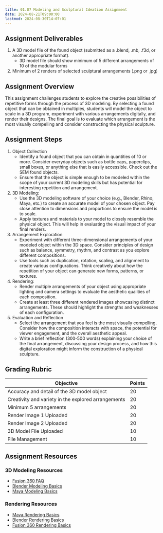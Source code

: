 ```yaml
---
title: 01.07 Modeling and Sculptural Ideation Assignment
date: 2024-08-21T09:00:00
lastmod: 2024-08-30T14:07:01
---
```


## Assignment Deliverables

1. A 3D model file of the found object (submitted as a .blend, .mb, .f3d, or another appropriate format).
   - 3D model file should show minimum of 5 different arrangements of 10 of the modular forms
2. Minimum of 2 renders of selected sculptural arrangements (.png or .jpg)

## Assignment Overview

This assignment challenges students to explore the creative possibilities of repetitive forms through the process of 3D modeling. By selecting a found object that can be obtained in multiples, students will model the object to scale in a 3D program, experiment with various arrangements digitally, and render their designs. The final goal is to evaluate which arrangement is the most visually compelling and consider constructing the physical sculpture.

## Assignment Steps

1. Object Collection
   - Identify a found object that you can obtain in quantities of 10 or more. Consider everyday objects such as bottle caps, paperclips, small boxes, or anything else that is easily accessible. Check out the SEM found objects.
   - Ensure that the object is simple enough to be modeled within the scope of your current 3D modeling skills but has potential for interesting repetition and arrangement.
2. 3D Modeling:
   - Use the 3D modeling software of your choice (e.g., Blender, Rhino, Maya, etc.) to create an accurate model of your chosen object. Pay close attention to dimensions and proportions to ensure the model is to scale.
   - Apply textures and materials to your model to closely resemble the physical object. This will help in evaluating the visual impact of your final renders.
3. Arrangement Exploration
   - Experiment with different three-dimensional arrangements of your modeled object within the 3D space. Consider principles of design such as balance, symmetry, rhythm, and contrast as you explore different compositions.
   - Use tools such as duplication, rotation, scaling, and alignment to create various configurations. Think creatively about how the repetition of your object can generate new forms, patterns, or textures.
4. Rendering:
   - Render multiple arrangements of your object using appropriate lighting and camera settings to evaluate the aesthetic qualities of each composition.
   - Create at least three different rendered images showcasing distinct arrangements. These should highlight the strengths and weaknesses of each configuration.
5. Evaluation and Reflection
   - Select the arrangement that you feel is the most visually compelling. Consider how the composition interacts with space, the potential for viewer engagement, and the overall aesthetic appeal.
   - Write a brief reflection (300-500 words) explaining your choice of the final arrangement, discussing your design process, and how this digital exploration might inform the construction of a physical sculpture.

## Grading Rubric

<div class="responsive-table-markdown">

| Objective                                           | Points |
| --------------------------------------------------- | ------ |
| Accuracy and detail of the 3D model object          | 20     |
| Creativity and variety in the explored arrangements | 20     |
| Minimum 5 arrangements                              | 20     |
| Render Image 1 Uploaded                             | 20     |
| Render Image 2 Uploaded                             | 20     |
| 3D Model File Uploaded                              | 10     |
| File Management                                     | 10     |

</div>

## Assignment Resources

### 3D Modeling Resources

- [Fusion 360 FAQ](../../../../3d-modeling/fusion-360/fusion-360-faq.md)
- [Blender Modeling Basics](../../../../3d-modeling/blender/3d-modeling-basics-blender.md)
- [Maya Modeling Basics](../../../../3d-modeling/maya/3d-modeling-basics-maya.md)

### Rendering Resources

- [Maya Rendering Basics](../../../../3d-modeling/maya/rendering-basics-maya.md)
- [Blender Rendering Basics](../../../../3d-modeling/blender/rendering-basics-blender.md)
- [Fusion 360 Rendering Basics](../../../../3d-modeling/fusion-360/basic-rendering-fusion-360.md)
